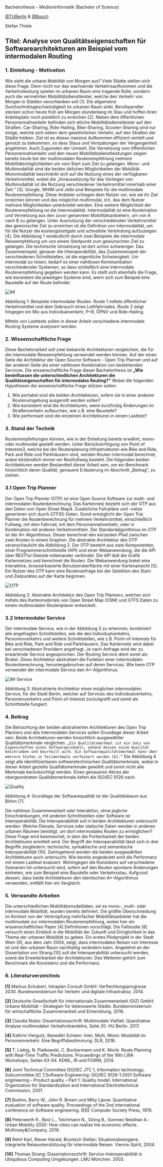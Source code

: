 Bachelorthesis - Medieninformatik (Bachelor of Science)

[@TUBerlin](https://www.eecs.tu-berlin.de/menue/studium_und_lehre/studiengaenge/medieninformatik/medieninformatiktu_fu_hu_berlin) & [@Bosch](https://www.bosch.com/de/produkte-und-services/vernetzte-produkte-und-services/connected-mobility/)

Stefan Thiele

## Titel: Analyse von Qualitätseigenschaften für Softwarearchitekturen am Beispiel vom intermodalen Routing

### 1. Einleitung - Motivation 
Wie sieht die urbane Mobilität von Morgen aus? Viele Städte stellen sich diese Frage. Denn nicht nur das wachsende Verkehrsaufkommen und die Verkehrsleistung spielen im urbanen Raum eine tragende Rolle, sondern auch die vermehrten Mobilitätsdienstleister, welche den Verkehr von Morgen in Städten verschlanken soll [1]. Die allgemeine Durchschnittsgeschwindigkeit im urbanen Raum sinkt. Berufspendler stecken schon heute früh am Morgen stundenlang im Stau und hoffen ihren Arbeitsplatz noch pünktlich zu erreichen [2]. Neben dem öffentlichen Personennahverkehr befinden sich etliche Mobilitätsdienstleister auf den Straßen. Car-Sharing, Ride-Hailing, Bike-Sharing, Scooter-Sharing sind nur einige, welche sich neben dem gewöhnlichen Verkehr, auf den Straßen der Städte treiben. Ziel ist es dieses massive Aufkommen effizient verteilt und genutzt zu bekommen, so dass Staus und Verspätungen der Vergangenheit angehören. Auch Zugunsten der Umwelt. Die Vernetzung vom öffentlichen Personennahverkehr und den neuen Mobilitätsdienstleistungen zeigen bereits heute bei der multimodalen Routenempfehlung mehrere Mobilitätsmöglichkeiten um vom Start zum Ziel zu gelangen.
Mono- und Multimodalität sind die beiden üblichen Möglichkeiten der Mobilität. Monomodalität beschränkt sich auf die Nutzung eines der verfügbaren Verkehrsmittel, wobei die „Voraussetzung für das Vorliegen von Multimodalität ist die Nutzung verschiedener Verkehrsmittel innerhalb einer Zeit.“ [3]. Google, WHIM und Jelbi sind Beispiele für die multimodale Routenempfehlung. Diese Anbieter schlagen dem Nutzer vor, wie sie ihr Ziel erreichen können und das möglichst multimodal, d.h. das dem Nutzer mehrere Möglichkeiten unterbreitet werden. Eine weitere Möglichkeit der Routenempfehlung ist die Intermodalität.
Intermodalität ist eine Kombination und Vernetzung aus den zuvor genannten Mobilitätsanbietern, um von A nach B zu gelangen. Unter Ausnutzung der verschiedensten Verkehrsmittel das gewünschte Ziel zu erreichen ist die Definition von Intermodalität, um für die Nutzer die kostengünstigste und schnellste Verbindung aufzuzeigen [4].
Die Abbildung 1 verdeutlicht durch zwei Beispiele die intermodale Reiseempfehlung um von einem Startpunkt zum gewünschten Ziel zu gelangen.
Die technische Umsetzung ist dort schon schwieriger. Das Zusammenspiel, genauer die Interoperabilität, das Zusammenspiel der verschiedenen Schnittstellen, ist die eigentliche Schwierigkeit. Um intermodal zu reisen, bedarf es einer nahtlosen Kommunikation verschiedenster Systemen, so dass schließlich eine intermodale Routenempfehlung gegeben werden kann. Es stellt sich ebenfalls die Frage, wie konsistent die jeweiligen Systeme sind, wenn sich zum Beispiel eine Baustelle auf der Route befindet.

![IM](https://github.com/telky/bachelorthesis/blob/master/misc/im_example.png)

Abbildung 1: Beispiele intermodaler Routen. Route 1 mittels öffentlicher Verkehrsmittel und dem Gebrauch eines Leihfahrrades. Route 2 zeigt hingegen ein Mix aus Individualverkehr, P+R, ÖPNV und Ride-Hailing.

Mittels von Lasttests sollen in dieser Arbeit verschiedene intermodale Routing Systeme analysiert werden.

### 2. Wissenschaftliche Frage
Diese Bachelorarbeit soll zwei bekannte Architekturen vergleichen, die für die intermodale Reiseempfehlung verwendet werden können. Auf der einen Seite die Architektur der Open Source Software - Open Trip Planner und auf der anderen Seite die einer nahtlosen Kombination von bestehenden Services. Die wissenschaftliche Frage dieser Bachelorthesis ist **„Wie beeinflussen die unterschiedlichen Architekturen die Qualitätseigenschaften für intermodales Routing?“**
Wobei die folgenden Hypothesen die wissenschaftliche Frage stützen sollen:
1. Wie portabel sind die beiden Architekturen, sofern sie in einer anderen Routenumgebung ausgerollt werden sollen?
2. Wie konsistent sind die Architekturen, wenn kurzfristig Änderungen im Straßenverkehr auftauchen, wie z.B. eine Baustelle?
3. Wie performant sind die einzelnen Architekturen in einem Lasttest?

### 3. Stand der Technik
Routenempfehlungen können, wie in der Einleitung bereits erwähnt, mono- oder multimodal gestellt werden. Unter Berücksichtigung von Point of Interests3, welche bei der Routenplanung Infrastrukturen wie Bike and Ride, Park and Ride und Parkhäusern sind, werden Routen intermodal berechnet, wobei letztendlich immer ein Restfußweg besteht. Die folgenden beiden Architekturen werden Bestandteil dieser Arbeit sein, um ein Benchmark hinsichtlich deren Qualität, genauere Erläuterung im Abschnitt „Beitrag“, zu ziehen.

### 3.1 Open Trip Planner
Der Open Trip Planner (OTP) ist eine Open Source Software zur multi- und intermodalen Routenberechnung. Das Kartennetz bezieht sich der OTP aus den Daten von Open Street Map4. Zusätzliche Fahrpläne und –netze generieren sich durch GTFS5-Daten. Somit ermöglicht der Open Trip Planner die Routenberechnung für mehrere Verkehrsmittel, einschließlich Fußweg, mit dem Fahrrad, mit dem Personennahverkehr, oder in Kombination mit anderen Verkehrsmitteln. Der Standardalgorithmus im OTP ist der A*-Algorithmus. Dieser berechnet den kürzesten Pfad zwischen zwei Knoten in einem Graphen. Die abstrakte Architektur des OTP veranschaulicht die Abbildung 2. Der OTP besteht aus zwei Komponenten, einer Programmierschnittstelle (API) und einer Webanwendung, die die API über RESTful-Dienste miteinander verbindet. Die API lädt die Grafik Kartennetzes und berechnet die Routen. Die Webanwendung bietet eine interaktive, browserbasierte Benutzeroberfläche mit einer Kartenansicht [5]. Ein Nutzer des OTP kann eine Routenanfrage bei der Selektion des Start- und Zielpunktes auf der Karte beginnen.

![OTP](https://github.com/telky/bachelorthesis/blob/master/misc/OTP.png)

Abbildung 2: Abstrakte Architektur des Open Trip Planners, welcher sich mittels des Kartenmaterials von Open Street Map (OSM) und GTFS Daten zu einem multimodalen Routenplaner entwickelt.

### 3.2 Intermodaler Service
Der intermodale Service, wie in der Abbildung 3 zu erkennen, kombiniert alle angefragten Schnittstellen, wie die des Individualverkehrs, Personenverkehrs und weitere Schnittstellen, wie z.B. Point-of-Interests für Bike and Ride, Park and Ride und Parkhäusern. Das Kartennetz wird dabei bei verschiedenen Providern angefragt. Je nach Anfrage wird der zu erwartende Service angesprochen. Der Routing Service dient somit als Broker. Diese Architektur abstrahiert die Funktion einer intermodalen Routenberechnung, heruntergebrochen auf deren Services. Wie beim OTP verwendet der intermodale Service den A*-Algorithmus.

![IM-Service](https://github.com/telky/bachelorthesis/blob/master/misc/im_service.png)

Abbildung 3: Abstrahierte Architektur eines möglichen intermodalen Service, für die Stadt Berlin, welcher auf Services des Individualverkehrs, Personenverkehrs und Point-of-Interest zurückgreift und somit als Schnittstelle fungiert.

### 4. Beitrag
Die Betrachtung der beiden abstrahierten Architekturen des Open Trip Planners und des Intermodalen Services sollen Grundlage dieser Arbeit sein. Beide Architekturen werden hinsichtlich ausgewählter Qualitätsmerkmale verglichen.
`„Ein Qualitätsmerkmal ist ein Satz von Eigenschaften eines Softwareprodukts, anhand dessen seine Qualität beschrieben und beurteilt wird. Ein Softwarequalitätsmerkmal kann über mehrere Stufen in Teilmerkmale verfeinert werden [6].“`
Die Abbildung 4 zeigt alle identifizierbaren softwaretechnischen Qualitätsmerkmale, wobei in dieser Arbeit gezielte Qualitätsmerkmale gewählt und somit nicht alle Merkmale berücksichtigt werden. Einen genaueren Abriss der obergeordneten Qualitätsmerkmale liefert die ISO/IEC 9126 nach.

![Quality](https://github.com/telky/bachelorthesis/blob/master/misc/quality.png)

Abbildung 4: Grundlage der Softwarequalität ist der Qualitätsbaum aus Böhm [7].

Die nahtlose Zusammenarbeit oder Interaktion, ohne jegliche Einschränkungen, mit anderen Schnittstellen oder Software ist Interoperabilität. Die Interoperabilität soll in beiden Architekturen untersucht werden. Welche Dienste, Services oder statische Daten werden in anderen urbanen Räumen benötigt, um dort intermodales Routen zu ermöglichen? Diese Frage wird beantwortet, in dem die Portierbarkeit der beiden Architekturen ermittelt wird. Der Begriff der Interoperabilität lässt sich in drei Begriffe zergliedern: technische, syntaktische und semantische Interoperabilität [10]. Dahingehend werden die beiden ausgewählten Architekturen auch untersucht. Wie bereits angedeutet wird die Performanz mit einem Lasttest evaluiert. Wohingegen die Konsistenz auf verschiedene Szenarien hin untersucht wird, sofern auf den Routen spontane Änderungen eintreten, wie zum Beispiel eine Baustelle oder Verkehrsstau.
Aufgrund dessen, dass beide Architekturen den identischen A*-Algorithmus verwenden, entfällt hier ein Vergleich.

### 5. Verwandte Arbeiten
Die unterschiedlichen Mobilitätsmodalitäten, sei es mono-, multi- oder intermodale Mobilität, wurden bereits definiert. Die größte Überschneidung im Kontext von der Verknüpfung mehrfacher Mobilitätsanbieter hat die multimodale zur intermodalen Routenempfehlung, wobei hier ein wissenschaftliches Paper [4] Definitionen vorschlägt. Die Fallstudie [8] versucht einen Einblick in die Mobilität der Zukunft und Dringlichkeit in das Thema der urbanen Mobilität zu geben. Ein erstes Pilotprojekt in der Stadt Wien [9], aus dem Jahr 2004, zeigt, dass intermodales Reisen von Interesse ist und den urbanen Raum nachhaltig verändern kann. Angelehnt an der Dissertation von Strang [10] soll die Interoperabilität untersucht werden, sowie die Erweiterbarkeit der Architekturen. Des Weiteren gehört zum Benchmark die Konsistenz und die Performanz.

### 6. Literaturverzeichnis
**[1]** Markus Schubert, Intraplan Consult GmbH: Verflechtungsprognose 2030. Bundesministerium für Verkehr und digitale Infrastruktur, 2014.

**[2]** Deutsche Gesellschaft für internationale Zusammenarbeit (GIZ) GmbH: Urbane Mobilität – Strategien für lebenswerte Städte. Bundesministerium für wirtschaftliche Zusammenarbeit und Entwicklung, 2016.

**[3]** Claudia Nobis: Dissertationsschrift: Multimodale Vielfalt: Quantitative Analyse multimodalen Verkehrshandelns, Seite 20. HU Berlin. 2017.

**[4]** Kathrin Viergutz, Benedikt Scheier: Inter, Multi, Mono: Modalität im Personenverkehr. Eine Begriffsbestimmung. DLR, 2018.

**[5]** T. Liebig, N. Piatkowski, C. Bockermann und K. Morik: Route Planning with Real-Time Traffic Predictions. Proceedings of the 16th LWA Workshops, Seiten 83-94. KDML, IR und FGWM, 2014.

**[6]** Joint Technical Committee ISO/IEC JTC 1, Information technology, Subcommittee SC 7,Software Engineering: ISO/IEC 9126-1:2001 Software engineering – Product quality – Part 1: Quality model. International Organization for Standardization and International Electrotechnical Commission, 2001.

**[7]** Boehm, Barry W., John R. Brown und Mlity Lipow: Quantitative evaluation of software quality. Proceedings of the 2nd international conference on Software engineering. IEEE Computer Society Press, 1976.

**[8]** Peterwerth K., Bolz L., Teichmann N., Göing B., Sonmez Neslihan A.: Urban Mobility 2030: How cities can realize the economic effects. McKinsey&Company, 2016.

**[9]** Rehrl Karl, Rieser Harald, Bruntsch Stefan: Situationsbezogene, integrierte Reiseunterstützung für intermodale Reisen. Vienna-Spirit, 2004.

**[10]** Thomas Strang: Dissertationsschrift: Service-Interoperabilität in Ubiquitous Computing Umgebungen. LMU München. 2003.
